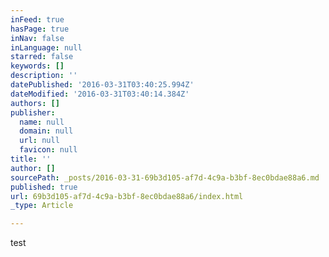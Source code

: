 ```yaml
---
inFeed: true
hasPage: true
inNav: false
inLanguage: null
starred: false
keywords: []
description: ''
datePublished: '2016-03-31T03:40:25.994Z'
dateModified: '2016-03-31T03:40:14.384Z'
authors: []
publisher:
  name: null
  domain: null
  url: null
  favicon: null
title: ''
author: []
sourcePath: _posts/2016-03-31-69b3d105-af7d-4c9a-b3bf-8ec0bdae88a6.md
published: true
url: 69b3d105-af7d-4c9a-b3bf-8ec0bdae88a6/index.html
_type: Article

---
```

test